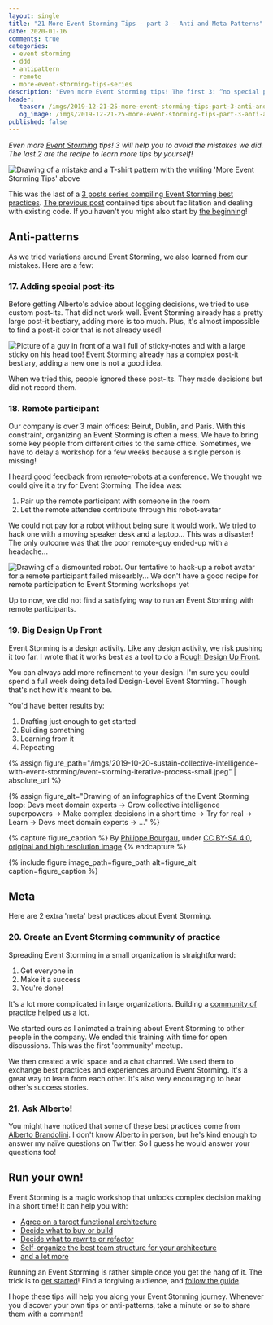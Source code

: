 ```yaml
---
layout: single
title: "21 More Event Storming Tips - part 3 - Anti and Meta Patterns"
date: 2020-01-16
comments: true
categories:
 - event storming
 - ddd
 - antipattern
 - remote
 - more-event-storming-tips-series
description: "Even more Event Storming tips! The first 3: “no special post-its”, “no-remote”, and “no big-design-up-front” will save you from the mistakes we did. The last 2: “community of practice” and “ask Alberto” are the recipe to learn more tips by yourself!"
header:
   teaser: /imgs/2019-12-21-25-more-event-storming-tips-part-3-anti-and-meta-patterns/more-event-storming-tips-anti-and-meta-patterns-teaser.jpg
   og_image: /imgs/2019-12-21-25-more-event-storming-tips-part-3-anti-and-meta-patterns/more-event-storming-tips-anti-and-meta-patterns-og.jpg
published: false
---
```

_Even more [Event Storming](https://en.wikipedia.org/wiki/Event_storming) tips! 3 will help you to avoid the mistakes we did. The last 2 are the recipe to learn more tips by yourself!_

![Drawing of a mistake and a T-shirt pattern with the writing 'More Event Storming Tips' above]({{site.url}}/imgs/2019-12-21-25-more-event-storming-tips-part-3-anti-and-meta-patterns/more-event-storming-tips-anti-and-meta-patterns.jpg)

This was the last of a [3 posts series compiling Event Storming best practices]({{site.url}}/categories#more-event-storming-tips-series). [The previous post]({{site.url}}/24-more-event-storming-tips-part-2-facilitation-and-existing-code/) contained tips about facilitation and dealing with existing code. If you haven't you might also start by [the beginning]({{site.url}}/21-more-event-storming-tips-part-1-understanding-and-rhythm/)!

## Anti-patterns

As we tried variations around Event Storming, we also learned from our mistakes. Here are a few:

### 17. Adding special post-its

Before getting Alberto's advice about logging decisions, we tried to use custom post-its. That did not work well. Event Storming already has a pretty large post-it bestiary, adding more is too much. Plus, it's almost impossible to find a post-it color that is not already used!

![Picture of a guy in front of a wall full of sticky-notes and with a large sticky on his head too! Event Storming already has a complex post-it bestiary, adding a new one is not a good idea.]({{site.url}}/imgs/2019-12-21-25-more-event-storming-tips-part-3-anti-and-meta-patterns/too-many-post-its.jpg)

When we tried this, people ignored these post-its. They made decisions but did not record them.

### 18. Remote participant

Our company is over 3 main offices: Beirut, Dublin, and Paris. With this constraint, organizing an Event Storming is often a mess. We have to bring some key people from different cities to the same office. Sometimes, we have to delay a workshop for a few weeks because a single person is missing!

I heard good feedback from remote-robots at a conference. We thought we could give it a try for Event Storming. The idea was:

1.  Pair up the remote participant with someone in the room
2.  Let the remote attendee contribute through his robot-avatar

We could not pay for a robot without being sure it would work. We tried to hack one with a moving speaker desk and a laptop... This was a disaster! The only outcome was that the poor remote-guy ended-up with a headache...

![Drawing of a dismounted robot. Our tentative to hack-up a robot avatar for a remote participant failed misearbly... We don't have a good recipe for remote participation to Event Storming workshops yet]({{site.url}}/imgs/2019-12-21-25-more-event-storming-tips-part-3-anti-and-meta-patterns/robot.jpg)

Up to now, we did not find a satisfying way to run an Event Storming with remote participants.

### 19. Big Design Up Front

Event Storming is a design activity. Like any design activity, we risk pushing it too far. I wrote that it works best as a tool to do a [Rough Design Up Front]({{site.url}}/how-to-squash-big-design-up-front-in-a-few-days-with-event-storming/).

You can always add more refinement to your design. I'm sure you could spend a full week doing detailed Design-Level Event Storming. Though that's not how it's meant to be.

You'd have better results by:

1.  Drafting just enough to get started
2.  Building something
3.  Learning from it
4.  Repeating

{% assign figure_path="/imgs/2019-10-20-sustain-collective-intelligence-with-event-storming/event-storming-iterative-process-small.jpeg" | absolute_url %}
    
{% assign figure_alt="Drawing of an infographics of the Event Storming loop: Devs meet domain experts -> Grow collective intelligence superpowers -> Make complex decisions in a short time -> Try for real -> Learn -> Devs meet domain experts -> ..." %}
    
{% capture figure_caption %}
By [Philippe Bourgau]({{site.url}}), under [CC BY-SA 4.0](http://creativecommons.org/licenses/by-sa/4.0/), [original and high resolution image]({{site.url}}/sustain-collective-intelligence-with-event-storming/)
{% endcapture %}
    
{% include figure image_path=figure_path alt=figure_alt caption=figure_caption %}

## Meta

Here are 2 extra 'meta' best practices about Event Storming.

### 20. Create an Event Storming community of practice

Spreading Event Storming in a small organization is straightforward:

1.  Get everyone in
2.  Make it a success
3.  You're done!

It's a lot more complicated in large organizations. Building a [community of practice](https://en.wikipedia.org/wiki/Community_of_practice) helped us a lot.

We started ours as I animated a training about Event Storming to other people in the company. We ended this training with time for open discussions. This was the first 'community' meetup.

We then created a wiki space and a chat channel. We used them to exchange best practices and experiences around Event Storming. It's a great way to learn from each other. It's also very encouraging to hear other's success stories.

### 21. Ask Alberto!

You might have noticed that some of these best practices come from [Alberto Brandolini](https://twitter.com/ziobrando). I don't know Alberto in person, but he's kind enough to answer my naïve questions on Twitter. So I guess he would answer your questions too!

## Run your own!

Event Storming is a magic workshop that unlocks complex decision making in a short time! It can help you with:

*   [Agree on a target functional architecture]({{site.url}}/drafting-a-functional-architecture-vision-with-ddd-event-storming-part-1/)
*   [Decide what to buy or build]({{site.url}}/build-or-buy-software-identify-your-core-functional-areas-with-event-storming-and-ddd/)
*   [Decide what to rewrite or refactor]({{site.url}}/rewrite-vs-refactor-get-insights-from-event-storming-and-ddd/)
*   [Self-organize the best team structure for your architecture]({{site.url}}/feature-teams-vs-component-teams-decide-with-event-storming-and-ddd/)
*   [and a lot more]({{site.url}}/categories/#event-storming)

Running an Event Storming is rather simple once you get the hang of it. The trick is to [get started]({{site.url}}/organization-refactoring-event-storming-and-ddd-injection-part-1/)! Find a forgiving audience, and [follow the guide]({{site.url}}/misadventures-with-big-design-up-front/).

I hope these tips will help you along your Event Storming journey. Whenever you discover your own tips or anti-patterns, take a minute or so to share them with a comment!
